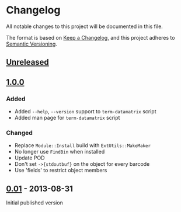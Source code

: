 # Changelog

All notable changes to this project will be documented in this file.

The format is based on [Keep a Changelog](https://keepachangelog.com/en/1.0.0/),
and this project adheres to [Semantic Versioning](https://semver.org/spec/v2.0.0.html).

## [Unreleased]

## [1.0.0]

### Added
- Added `--help`, `--version` support to `term-datamatrix` script
- Added man page for `term-datamatrix` script

### Changed
- Replace `Module::Install` build with `ExtUtils::MakeMaker`
- No longer use `FindBin` when installed
- Update POD
- Don't set `->{stdoutbuf}` on the object for every barcode
- Use 'fields' to restrict object members

## [0.01] - 2013-08-31
Initial published version

[Unreleased]: https://codeberg.org/h3xx/perl-Term-DataMatrix/compare/v1.0.0...HEAD
[1.0.0]: https://codeberg.org/h3xx/perl-Term-DataMatrix/compare/v0.01...v1.0.0
[0.01]: https://codeberg.org/h3xx/perl-Term-DataMatrix/releases/tag/v0.01
